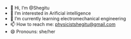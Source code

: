- 👋 Hi, I’m @Shegitu
- 👀 I’m interested in Arificial intelligence
- 🌱 I’m currently learning electromechanical engineering
- 📫 How to reach me: physicistshegitu@gmail.com
- 😄 Pronouns: she/her
  


